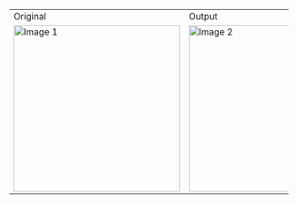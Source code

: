 <table>
   <tr>
      <td>
         Original
      </td>
      <td>
         Output
      </td>
   </tr>
    <tr>
        <td><img src="https://github.com/PurviChaurasia/OpenCV-Programs/assets/97350598/fbba6e95-4d4f-4296-9e07-2faba4f9ea0d" alt="Image 1" width="300" height="300"></td>
        <td><img src="https://github.com/PurviChaurasia/OpenCV-Programs/assets/97350598/340a6840-1edf-4389-b444-e3bb1f9b3352" alt="Image 2" width="300" height="300"></td>
    </tr>
</table>
